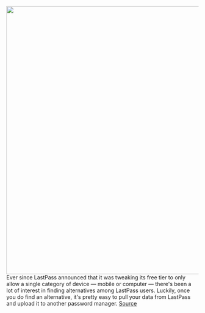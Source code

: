 <img src='https://cdn.vox-cdn.com/thumbor/ZpQ77jP1Zy6Vvbzar7J5mi3Z88g=/0x0:2040x1360/1200x800/filters:focal(857x517:1183x843)/cdn.vox-cdn.com/uploads/chorus_image/image/68862982/acastro_210217_1777_passwords_0002.0.jpg' width='700px' /><br/>
Ever since LastPass announced that it was tweaking its free tier to only allow a single category of device — mobile or computer — there's been a lot of interest in finding alternatives among LastPass users. Luckily, once you do find an alternative, it's pretty easy to pull your data from LastPass and upload it to another password manager.
<a href='https://www.theverge.com/22295354/lastpass-export-delete-bitwarden-1password-zoho'> Source <a/>